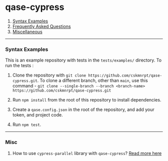 # qase-cypress

1. [Syntax Examples](#syntax-examples)
2. [Frequently Asked Questions](#frequently-asked-questions)
3. [Miscellaneous](#misc)


---

### Syntax Examples

This is an example repository with tests in the `tests/examples/` directory. To run the tests :

1. Clone the repository with `git clone https://github.com/cskmnrpt/qase-cypress.git`.
   To clone a different branch, other than `main`, use this command - `git clone --single-branch --branch <branch-name> https://github.com/cskmnrpt/qase-cypress.git`

2. Run `npm install` from the root of this repository to install dependencies.

3. Create a `qase.config.json` in the root of the repository, and add your token, and project code.

4. Run `npm test`.

---

### Misc

1. How to use `cypress-parallel` library with `qase-cypress`? [Read more here](https://github.com/cskmnrpt/qase-cypress/tree/cypress-parallel)
